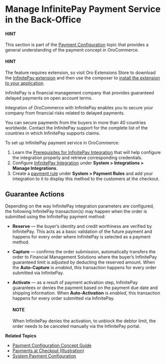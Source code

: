 <a id="user-guide-payment-payment-providers-overview-infinitepay"></a>

# Manage InfinitePay Payment Service in the Back-Office

#### HINT
This section is part of the [Payment Configuration](../../../../../concept-guides/payment-configuration/index.md#user-guide-payment) topic that provides a general understanding of the payment concept in OroCommerce.

#### HINT
The feature requires extension, so visit Oro Extensions Store to download the <a href="https://marketplace.oroinc.com/orocommerce/extension/orocommerce-infinitepay-integration/" target="_blank">InfinitePay extension</a> and then use the composer to [install the extension to your application](../../../../../../backend/extension/install-extension.md#cookbook-extensions-composer).

InfinitePay is a financial management company that provides guaranteed delayed payments on open account terms.

Integration of OroCommerce with InfinitePay enables you to secure your company from financial risks related to delayed payments.

You can secure payments from the buyers in more than 40 countries worldwide. Contact the InfinitePay support for the complete list of the countries in which InfinitePay supports claims.

To set up InfinitePay payment service in OroCommerce:

1. Learn the [Prerequisites for InfinitePay Integration](infinitepay-prerequisites.md#user-guide-payment-prerequisites-infinitepay) that will help configure the integration properly and retrieve corresponding credentials.
2. Configure [InfinitePay Integration](infinitepay-integration.md#sys-integrations-manage-integrations-infinitepay) under **System > Integrations > Manage Integrations**.
3. Create a [payment rule](../../../payment-rules/index.md#sys-payment-rules) under **System > Payment Rules** and add your integration to it to display this method to the customers at the checkout.

<a id="user-guide-payment-configuration-payment-method-integration-infinitepay-payment-actions"></a>

## Guarantee Actions

Depending on the way InfinitePay integration parameters are configured, the following InfinitePay transaction(s) may happen when the order is submitted using the InfinitePay payment method:

* **Reserve** — the buyer’s identity and credit worthiness are verified by InfinitePay. This acts as a basic validation of the future payment and happens for every order where InfinitePay is selected as a payment method.
* **Capture** — confirms the order submission, automatically transfers the order to Financial Management Solutions where the buyer’s InfinitePay guaranteed limit is adjusted by deducting the reserved amount. When the **Auto-Capture** is *enabled*, this transaction happens for every order submitted via InfinitePay.
* **Activate** — as a result of payment activation step, InfinitePay guarantees or denies the payment based on the payment due date and shipping information. When **Auto-Activation** is *enabled*, this transaction happens for every order submitted via InfinitePay.

  #### NOTE
  When InfinitePay denies the activation, to unblock the debtor limit, the order needs to be canceled manually via the InfinitePay portal.

**Related Topics**

* [Payment Configuration Concept Guide](../../../../../concept-guides/payment-configuration/index.md#user-guide-payment)
* [Payments at Checkout (Illustration)](../checkout/index.md#doc-payment-checkout)
* [System Payment Configuration](../../../configuration/commerce/payment/index.md#configuration-guide-commerce-configuration-payment)

